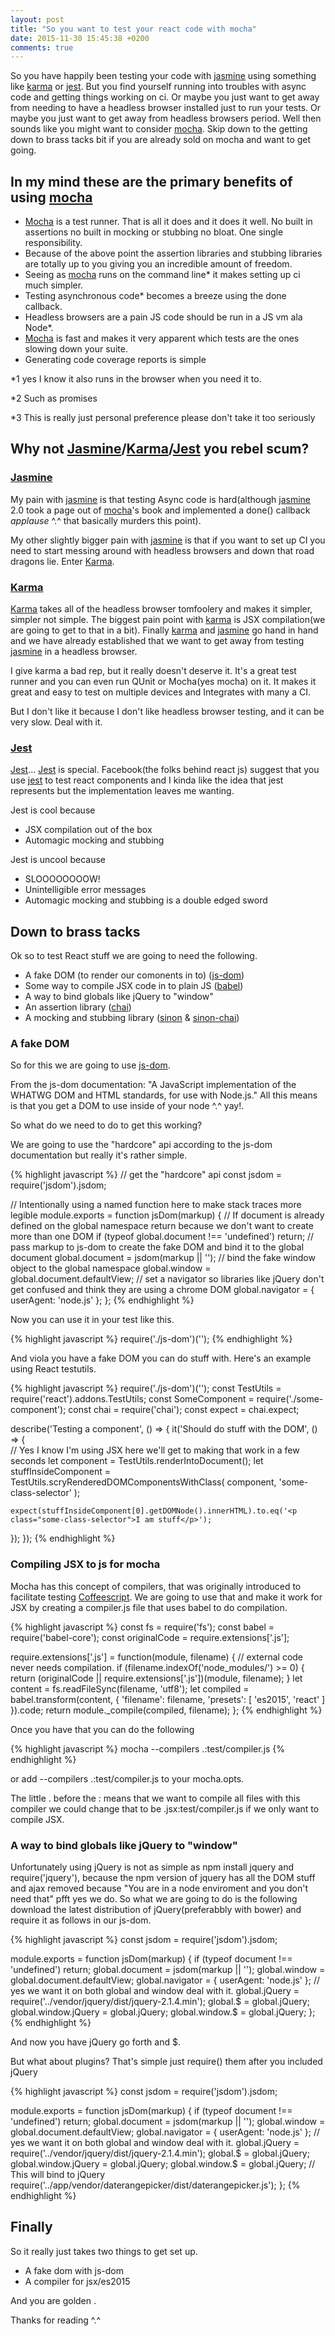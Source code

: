 ```yaml
---
layout: post
title: "So you want to test your react code with mocha"
date: 2015-11-30 15:45:38 +0200
comments: true
---
```


So you have happily been testing your code with [jasmine](http://jasmine.github.io/) using something like [karma](http://karma-runner.github.io/) or [jest](https://facebook.github.io/jest/).
But you find yourself running into troubles with async code and getting things working on ci.
Or maybe you just want to get away from needing to have a headless browser installed just to run your tests. Or maybe you just want to get away from headless browsers period. Well then sounds like you might want to consider [mocha](https://mochajs.org/). Skip down to the getting down to brass tacks bit if you are already sold on mocha and want to get going.

## In my mind these are the primary benefits of using [mocha](https://mochajs.org/)

* [Mocha](https://mochajs.org/) is a test runner. That is all it does and it does it well. No built in assertions no built in mocking or stubbing no bloat. One single responsibility.
* Because of the above point the assertion libraries and stubbing libraries are totally up to you giving you an incredible amount of freedom.
* Seeing as [mocha](https://mochajs.org/) runs on the command line* it makes setting up ci much simpler.
* Testing asynchronous code* becomes a breeze using the done callback.
* Headless browsers are a pain JS code should be run in a JS vm ala Node*.
* [Mocha](https://mochajs.org/) is fast and makes it very apparent which tests are the ones slowing down your suite.
* Generating code coverage reports is simple

*1 yes I know it also runs in the browser when you need it to.

*2 Such as promises

*3 This is really just personal preference please don't take it too seriously

## Why not [Jasmine](http://jasmine.github.io/)/[Karma](http://karma-runner.github.io/)/[Jest](https://facebook.github.io/jest/) you rebel scum?

### [Jasmine](http://jasmine.github.io/)

My pain with [jasmine](http://jasmine.github.io/) is that testing Async code is hard(although [jasmine](http://jasmine.github.io/) 2.0 took a page out of [mocha](https://mochajs.org/)'s book and implemented a done() callback *applause* ^.^ that basically murders this point).

My other slightly bigger pain with [jasmine](http://jasmine.github.io/) is that if you want to set up CI you need to start messing around with headless browsers and down that road dragons lie. Enter [Karma](http://karma-runner.github.io/).

### [Karma](http://karma-runner.github.io/)

[Karma](http://karma-runner.github.io/) takes all of the headless browser tomfoolery and makes it simpler, simpler not simple. The biggest pain point with [karma](http://karma-runner.github.io/) is JSX compilation(we are going to get to that in a bit). Finally [karma](http://karma-runner.github.io/) and [jasmine](http://jasmine.github.io/) go hand in hand and we have already established that we want to get away from testing [jasmine](http://jasmine.github.io/) in a headless browser.

I give karma a bad rep, but it really doesn't deserve it. It's a great test runner and you can even run QUnit or Mocha(yes mocha) on it. It makes it great and easy to test on multiple devices and Integrates with many a CI.

But I don't like it because I don't like headless browser testing, and it can be very slow. Deal with it.

### [Jest](https://facebook.github.io/jest/)

[Jest](https://facebook.github.io/jest/)... [Jest](https://facebook.github.io/jest/) is special. Facebook(the folks behind react js) suggest that you use [jest](https://facebook.github.io/jest/) to test react components and I kinda like the idea that jest represents but the implementation leaves me wanting.

Jest is cool because

* JSX compilation out of the box
* Automagic mocking and stubbing

Jest is uncool because

* SLOOOOOOOOW!
* Unintelligible error messages
* Automagic mocking and stubbing is a double edged sword

## Down to brass tacks

Ok so to test React stuff we are going to need the following.

* A fake DOM (to render our comonents in to) ([js-dom](https://github.com/tmpvar/jsdom))
* Some way to compile JSX code in to plain JS ([babel](https://babeljs.io/))
* A way to bind globals like jQuery to "window"
* An assertion library ([chai](http://chaijs.com/))
* A mocking and stubbing library ([sinon](http://sinonjs.org/) & [sinon-chai](https://github.com/domenic/sinon-chai))

### A fake DOM

So for this we are going to use [js-dom](https://github.com/tmpvar/jsdom).

From the js-dom documentation: "A JavaScript implementation of the WHATWG DOM and HTML standards, for use with Node.js." All this means is that you get a DOM to use inside of your node ^.^ yay!.

So what do we need to do to get this working?

We are going to use the "hardcore" api according to the js-dom documentation but really it's rather simple.

{% highlight javascript %}
// get the "hardcore" api
const jsdom = require('jsdom').jsdom;

// Intentionally using a named function here to make stack traces more legible
module.exports = function jsDom(markup) {
  // If document is already defined on the global namespace return because we don't want to create more than one DOM
  if (typeof global.document !== 'undefined') return;
  // pass markup to js-dom to create the fake DOM and bind it to the global document
  global.document = jsdom(markup || '');
  // bind the fake window object to the global namespace
  global.window = global.document.defaultView;
  // set a navigator so libraries like jQuery don't get confused and think they are using a chrome DOM
  global.navigator = {
    userAgent: 'node.js'
  };
};
{% endhighlight %}

Now you can use it in your test like this.

{% highlight javascript %}
require('./js-dom')('<html><body></body></html>');
{% endhighlight %}

And viola you have a fake DOM you can do stuff with.
Here's an example using React testutils.

{% highlight javascript %}
require('./js-dom')('<html><body></body></html>');
const TestUtils = require('react').addons.TestUtils;
const SomeComponent = require('./some-component');
const chai = require('chai');
const expect = chai.expect;

describe('Testing a component', () => {
  it('Should do stuff with the DOM', () => {  
    // Yes I know I'm using JSX here we'll get to making that work in a few seconds
    let component = TestUtils.renderIntoDocument(<SomeComponent />);
    let stuffInsideComponent = TestUtils.scryRenderedDOMComponentsWithClass(
      component,
      'some-class-selector'
    );

    expect(stuffInsideComponent[0].getDOMNode().innerHTML).to.eq('<p class="some-class-selector">I am stuff</p>');
  });
});
{% endhighlight %}

### Compiling JSX to js for mocha

Mocha has this concept of compilers, that was originally introduced to facilitate testing [Coffeescript](http://coffeescript.org/). We are going to use that and make it work for JSX by creating a compiler.js file that uses babel to do compilation.

{% highlight javascript %}
const fs = require('fs');
const babel = require('babel-core');
const originalCode = require.extensions['.js'];

require.extensions['.js'] = function(module, filename) {
  // external code never needs compilation.
  if (filename.indexOf('node_modules/') >= 0) {
    return (originalCode || require.extensions['.js'])(module, filename);
  }
  let content = fs.readFileSync(filename, 'utf8');
  let compiled = babel.transform(content, {
    'filename': filename,
    'presets': [ 'es2015', 'react' ]
  }).code;
  return module._compile(compiled, filename);
};
{% endhighlight %}

Once you have that you can do the following

{% highlight javascript %}
mocha --compilers .:test/compiler.js
{% endhighlight %}

or add --compilers .:test/compiler.js to your mocha.opts.

The little . before the : means that we want to compile all files with this compiler we could change that to be .jsx:test/compiler.js if we only want to compile JSX.

### A way to bind globals like jQuery to "window"

Unfortunately using jQuery is not as simple as npm install jquery and require('jquery'), because the npm version of jquery has all the DOM stuff and ajax removed because "You are in a node enviroment and you don't need that" pfft yes we do. So what we are going to do is the following download the latest distribution of jQuery(preferabbly with bower) and require it as follows in our js-dom.

{% highlight javascript %}
const jsdom = require('jsdom').jsdom;

module.exports = function jsDom(markup) {
  if (typeof document !== 'undefined') return;
  global.document = jsdom(markup || '');
  global.window = global.document.defaultView;
  global.navigator = {
    userAgent: 'node.js'
  };
  // yes we want it on both global and window deal with it.
  global.jQuery = require('../vendor/jquery/dist/jquery-2.1.4.min');
  global.$ = global.jQuery;
  global.window.jQuery = global.jQuery;
  global.window.$ = global.jQuery;
};
{% endhighlight %}

And now you have jQuery go forth and $.

But what about plugins? That's simple just require() them after you included jQuery

{% highlight javascript %}
const jsdom = require('jsdom').jsdom;

module.exports = function jsDom(markup) {
  if (typeof document !== 'undefined') return;
  global.document = jsdom(markup || '');
  global.window = global.document.defaultView;
  global.navigator = {
    userAgent: 'node.js'
  };
  // yes we want it on both global and window deal with it.
  global.jQuery = require('../vendor/jquery/dist/jquery-2.1.4.min');
  global.$ = global.jQuery;
  global.window.jQuery = global.jQuery;
  global.window.$ = global.jQuery;
  // This will bind to jQuery
  require('../app/vendor/daterangepicker/dist/daterangepicker.js');
};
{% endhighlight %}

## Finally

So it really just takes two things to get set up.

* A fake dom with js-dom
* A compiler for jsx/es2015

And you are golden .

Thanks for reading ^.^
